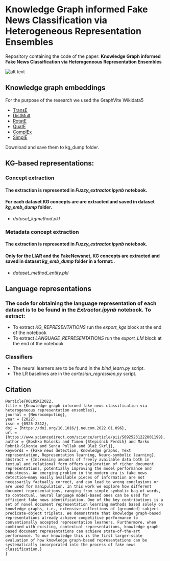 # Knowledge Graph informed Fake News Classification via Heterogeneous Representation Ensembles

Repository containing the code of the paper: **Knowledge Graph informed Fake News Classification via Heterogeneous Representation Ensembles**

![alt text](scheme.png "Logo Title Text 1")

## Knowledge graph embeddings

For the purpose of the research we used the GraphVite Wikidata5

* [TransE](https://udemontreal-my.sharepoint.com/:u:/g/personal/zhaocheng_zhu_umontreal_ca/EX4c1Ud8M61KlDUn2U_yz_sBP_bXNuFnudfhRnYzWUFA2A?download=1)
* [DistMult](https://udemontreal-my.sharepoint.com/:u:/g/personal/zhaocheng_zhu_umontreal_ca/EQsXL8UmSJhHt2uBdB32muMBo4o4RUaMR6KDEQTcsz3jvg?download=1)
* [RotatE](https://udemontreal-my.sharepoint.com/:u:/g/personal/zhaocheng_zhu_umontreal_ca/EWvX5Z0rWZ9GvmdLaM3ONx4BtxzDFehXdc0gwE52YEiX2Q?download=1)
* [QuatE](https://udemontreal-my.sharepoint.com/:u:/g/personal/zhaocheng_zhu_umontreal_ca/EUGNHMB9tlJAokjxBouyG08ByfAb3-IYHCszTMmJnQSegg?download=1)
* [ComplEx](https://udemontreal-my.sharepoint.com/:u:/g/personal/zhaocheng_zhu_umontreal_ca/ERAwwLdsvdRIlrkVujMetmEBV9RgizsFnW91pIpjkBjbTw?download=1)
* [SimplE](https://udemontreal-my.sharepoint.com/:u:/g/personal/zhaocheng_zhu_umontreal_ca/EVcJpJAzkThPu1vjgJLohscBgwtPajhTZvCCd8nEg1GiwA?download=1)

Download and save them to kg_dump folder.
## KG-based representations:

### Concept extraction
#### The extraction is represented in *Fuzzy_extractor.ipynb* notebook. 
#### For each dataset KG concepts are are extracted and saved in dataset *kg_emb_dump* folder.
* *dataset_kgmethod.pkl*
  

### Metadata concept extraction
#### The extraction is represented in *Fuzzy_extractor.ipynb* notebook. 
#### Only for the LIAR and the FakeNewsnet, KG concepts are extracted and saved in dataset *kg_emb_dump* folder in a format:.
* *dataset_method_entity.pkl*



## Language representations

### The code for obtaining the language representation of each dataset is to be found in the *Extractor.ipynb* notebook. To extract:

* To extract *KG_REPRESENTATIONS* run the *export_kgs* block at the end of the notebook
* To extract *LANGUAGE_REPRESENTATIONS* run the *export_LM* block at the end of the notebook



### Classifiers

* The neural learners are to be found in the *bind_learn.py* script.
* The LR baselines are in the *cartesian_regression.py* script.

## Citation

```
@article{KOLOSKI2022,
title = {Knowledge graph informed fake news classification via heterogeneous representation ensembles},
journal = {Neurocomputing},
year = {2022},
issn = {0925-2312},
doi = {https://doi.org/10.1016/j.neucom.2022.01.096},
url = {https://www.sciencedirect.com/science/article/pii/S0925231222001199},
author = {Boshko Koloski and Timen {Stepišnik Perdih} and Marko Robnik-Šikonja and Senja Pollak and Blaž Škrlj},
keywords = {Fake news detection, Knowledge graphs, Text representation, Representation learning, Neuro-symbolic learning},
abstract = {Increasing amounts of freely available data both in textual and relational form offers exploration of richer document representations, potentially improving the model performance and robustness. An emerging problem in the modern era is fake news detection—many easily available pieces of information are not necessarily factually correct, and can lead to wrong conclusions or are used for manipulation. In this work we explore how different document representations, ranging from simple symbolic bag-of-words, to contextual, neural language model-based ones can be used for efficient fake news identification. One of the key contributions is a set of novel document representation learning methods based solely on knowledge graphs, i.e., extensive collections of (grounded) subject-predicate-object triplets. We demonstrate that knowledge graph-based representations already achieve competitive performance to conventionally accepted representation learners. Furthermore, when combined with existing, contextual representations, knowledge graph-based document representations can achieve state-of-the-art performance. To our knowledge this is the first larger-scale evaluation of how knowledge graph-based representations can be systematically incorporated into the process of fake news classification.}
}
```
